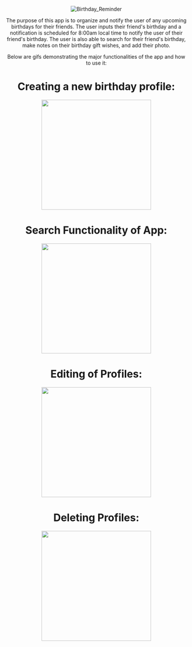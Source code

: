 <div align="center">
  
  ![Birthday_Reminder](https://user-images.githubusercontent.com/85595934/234128947-f6c26a0b-2997-48fd-8c97-1d74ece9adfa.png)

  
  The purpose of this app is to organize and notify the user of any upcoming birthdays for their friends. The user inputs their friend's birthday and a notification is
  scheduled for 8:00am local time to notify the user of their friend's birthday. The user is also able to search for their friend's birthday, make notes on their birthday  gift wishes, and add their photo.  

  Below are gifs demonstrating the major functionalities of the app and how to use it:
  <div>
    <h1>Creating a new birthday profile:</h1>
    <img src="https://user-images.githubusercontent.com/85595934/234044278-29c899a7-0e1c-4eaa-8509-099ad4d11436.gif" width="300">
    <h1>Search Functionality of App: </h1>
    <img src="https://github.com/ethanj12/BirthdayApp/blob/Main-Branch/Gif%20of%20Search%20Functionality.gif" width="300">
    <h1>Editing of Profiles:</h1>
    <img src="https://github.com/ethanj12/BirthdayApp/blob/Main-Branch/GIF%20of%20Edit%20Screen%20Corrections.gif" width="300">
    <h1> Deleting Profiles: </h1>
    <img src="https://github.com/ethanj12/BirthdayApp/blob/Main-Branch/Gif%20of%20Profile%20Deletion.gif" width="300">
  </div>
</div>

